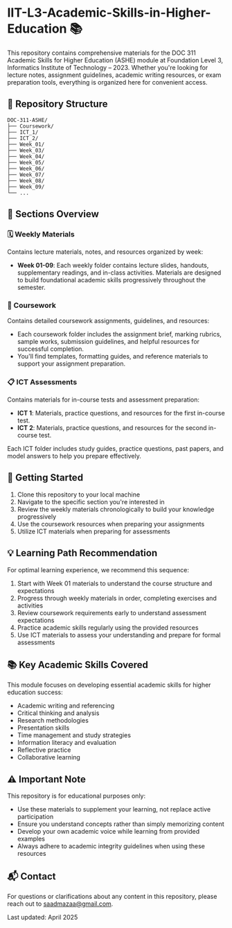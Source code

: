 # IIT-L3-Academic-Skills-in-Higher-Education 📚

This repository contains comprehensive materials for the DOC 311 Academic Skills for Higher Education (ASHE) module at Foundation Level 3, Informatics Institute of Technology – 2023. Whether you're looking for lecture notes, assignment guidelines, academic writing resources, or exam preparation tools, everything is organized here for convenient access.

## 📂 Repository Structure

```
DOC-311-ASHE/
├── Coursework/
├── ICT_1/
├── ICT_2/
├── Week_01/
├── Week_03/
├── Week_04/
├── Week_05/
├── Week_06/
├── Week_07/
├── Week_08/
├── Week_09/
└── ...
```

## 📑 Sections Overview

### 🗓️ Weekly Materials
Contains lecture materials, notes, and resources organized by week:

- **Week 01-09**: Each weekly folder contains lecture slides, handouts, supplementary readings, and in-class activities. Materials are designed to build foundational academic skills progressively throughout the semester.

### 📝 Coursework
Contains detailed coursework assignments, guidelines, and resources:

- Each coursework folder includes the assignment brief, marking rubrics, sample works, submission guidelines, and helpful resources for successful completion.
- You'll find templates, formatting guides, and reference materials to support your assignment preparation.

### 📋 ICT Assessments
Contains materials for in-course tests and assessment preparation:

- **ICT 1**: Materials, practice questions, and resources for the first in-course test.
- **ICT 2**: Materials, practice questions, and resources for the second in-course test.

Each ICT folder includes study guides, practice questions, past papers, and model answers to help you prepare effectively.

## 🚀 Getting Started

1. Clone this repository to your local machine
2. Navigate to the specific section you're interested in
3. Review the weekly materials chronologically to build your knowledge progressively
4. Use the coursework resources when preparing your assignments
5. Utilize ICT materials when preparing for assessments

## 💡 Learning Path Recommendation

For optimal learning experience, we recommend this sequence:

1. Start with Week 01 materials to understand the course structure and expectations
2. Progress through weekly materials in order, completing exercises and activities
3. Review coursework requirements early to understand assessment expectations
4. Practice academic skills regularly using the provided resources
5. Use ICT materials to assess your understanding and prepare for formal assessments

## 📚 Key Academic Skills Covered

This module focuses on developing essential academic skills for higher education success:

- Academic writing and referencing
- Critical thinking and analysis
- Research methodologies
- Presentation skills
- Time management and study strategies
- Information literacy and evaluation
- Reflective practice
- Collaborative learning

## ⚠️ Important Note

This repository is for educational purposes only:

- Use these materials to supplement your learning, not replace active participation
- Ensure you understand concepts rather than simply memorizing content
- Develop your own academic voice while learning from provided examples
- Always adhere to academic integrity guidelines when using these resources

## 📬 Contact

For questions or clarifications about any content in this repository, please reach out to saadmazaa@gmail.com.

Last updated: April 2025
